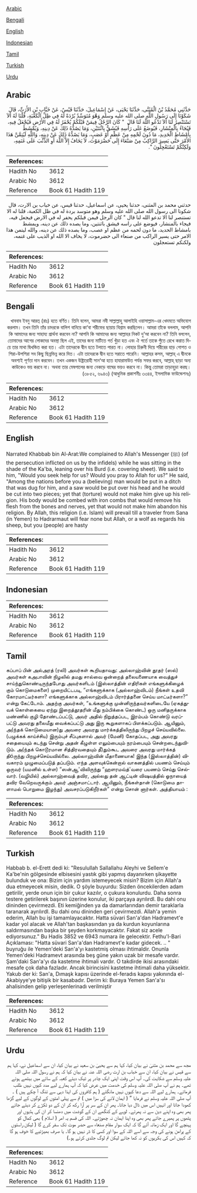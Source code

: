 [Arabic](#arabic)

[Bengali](#bengali)

[English](#english)

[Indonesian](#indonesian)

[Tamil](#tamil)

[Turkish](#turkish)

[Urdu](#urdu)

## Arabic


<div dir="rtl" lang="ar" style={{fontSize:'larger',backgroundColor:'#f8f9fa',padding:20}}>
حَدَّثَنِي مُحَمَّدُ بْنُ الْمُثَنَّى، حَدَّثَنَا يَحْيَى، عَنْ إِسْمَاعِيلَ، حَدَّثَنَا قَيْسٌ، عَنْ خَبَّابِ بْنِ الأَرَتِّ، قَالَ شَكَوْنَا إِلَى رَسُولِ اللَّهِ صلى الله عليه وسلم وَهْوَ مُتَوَسِّدٌ بُرْدَةً لَهُ فِي ظِلِّ الْكَعْبَةِ، قُلْنَا لَهُ أَلاَ تَسْتَنْصِرُ لَنَا أَلاَ تَدْعُو اللَّهَ لَنَا قَالَ ‏ "‏ كَانَ الرَّجُلُ فِيمَنْ قَبْلَكُمْ يُحْفَرُ لَهُ فِي الأَرْضِ فَيُجْعَلُ فِيهِ، فَيُجَاءُ بِالْمِنْشَارِ، فَيُوضَعُ عَلَى رَأْسِهِ فَيُشَقُّ بِاثْنَتَيْنِ، وَمَا يَصُدُّهُ ذَلِكَ عَنْ دِينِهِ، وَيُمْشَطُ بِأَمْشَاطِ الْحَدِيدِ، مَا دُونَ لَحْمِهِ مِنْ عَظْمٍ أَوْ عَصَبٍ، وَمَا يَصُدُّهُ ذَلِكَ عَنْ دِينِهِ، وَاللَّهِ لَيُتِمَّنَّ هَذَا الأَمْرَ حَتَّى يَسِيرَ الرَّاكِبُ مِنْ صَنْعَاءَ إِلَى حَضْرَمَوْتَ، لاَ يَخَافُ إِلاَّ اللَّهَ أَوِ الذِّئْبَ عَلَى غَنَمِهِ، وَلَكِنَّكُمْ تَسْتَعْجِلُونَ ‏"‏‏.‏
</div>
<div style={{backgroundColor:'#f8f9fa',padding:20, marginBottom: 10}}><table> <thead> <tr> <th>References:</th> <th></th> </tr> </thead> <tbody><tr><td>Hadith No</td><td>3612</td></tr><tr><td>Arabic No</td><td>3612</td></tr><tr><td>Reference</td><td>Book 61 Hadith 119</td></tr></tbody></table></div>


<div dir="rtl" lang="ar" style={{fontSize:'larger',backgroundColor:'#f8f9fa',padding:20}}>
حدثني محمد بن المثنى، حدثنا يحيى، عن اسماعيل، حدثنا قيس، عن خباب بن الارت، قال شكونا الى رسول الله صلى الله عليه وسلم وهو متوسد بردة له في ظل الكعبة، قلنا له الا تستنصر لنا الا تدعو الله لنا قال " كان الرجل فيمن قبلكم يحفر له في الارض فيجعل فيه، فيجاء بالمنشار، فيوضع على راسه فيشق باثنتين، وما يصده ذلك عن دينه، ويمشط بامشاط الحديد، ما دون لحمه من عظم او عصب، وما يصده ذلك عن دينه، والله ليتمن هذا الامر حتى يسير الراكب من صنعاء الى حضرموت، لا يخاف الا الله او الذيب على غنمه، ولكنكم تستعجلون
</div>
<div style={{backgroundColor:'#f8f9fa',padding:20, marginBottom: 10}}><table> <thead> <tr> <th>References:</th> <th></th> </tr> </thead> <tbody><tr><td>Hadith No</td><td>3612</td></tr><tr><td>Arabic No</td><td>3612</td></tr><tr><td>Reference</td><td>Book 61 Hadith 119</td></tr></tbody></table></div>

## Bengali


<div dir="rtl" lang="bn" style={{fontSize:'larger',backgroundColor:'#f8f9fa',padding:20}}>
খাববাব ইবনু আরত্ (রাঃ) হতে বর্ণিত। তিনি বলেন, আমরা নবী সাল্লাল্লাহু আলাইহি ওয়াসাল্লাম-এর খেদমতে অভিযোগ করলাম। তখন তিনি তাঁর চাদরকে বালিশ বানিয়ে কা‘বা শরীফের ছায়ায় বিশ্রাম করছিলেন। আমরা তাঁকে বললাম, আপনি কি আমাদের জন্য সাহায্য প্রার্থনা করবেন না? আপনি কি আমাদের জন্য আল্লাহর নিকট দু’আ করবেন না? তিনি বললেন, তোমাদের আগের লোকদের অবস্থা ছিল এই, তাদের জন্য মাটিতে গর্ত খুঁড়া হত এবং ঐ গর্তে তাকে পুঁতে রেখে করাত দিয়ে তার মাথা দ্বিখন্ডিত করা হত। এটা তাদেরকে দ্বীন হতে টলাতে পারত না। লোহার চিরুনী দিয়ে শরীরের হাড় গোশত ও শিরা-উপশিরা সব কিছু ছিন্নভিন্ন করে দিত। এটা তাদেরকে দ্বীন হতে সরাতে পারেনি। আল্লাহর কসম, আল্লাহ্ এ দ্বীনকে অবশ্যই পূর্ণতা দান করবেন। তখন একজন উষ্ট্রারোহী সান‘আ হতে হাযারামাউত পর্যন্ত সফর করবে, আল্লাহ্ ছাড়া অন্য কাউকেও ভয় করবে না। অথবা তার মেষপালের জন্য নেকড়ে বাঘের ভয়ও করবে না। কিন্তু তোমরা তাড়াহুড়া করছ। (৩৮৫২, ৬৯৪৩) (আধুনিক প্রকাশনীঃ ৩৩৪৪, ইসলামিক ফাউন্ডেশনঃ)
</div>
<div style={{backgroundColor:'#f8f9fa',padding:20, marginBottom: 10}}><table> <thead> <tr> <th>References:</th> <th></th> </tr> </thead> <tbody><tr><td>Hadith No</td><td>3612</td></tr><tr><td>Arabic No</td><td>3612</td></tr><tr><td>Reference</td><td>Book 61 Hadith 119</td></tr></tbody></table></div>

## English


<div dir="ltr" lang="en" style={{fontSize:'larger',backgroundColor:'#f8f9fa',padding:20}}>
Narrated Khabbab bin Al-Arat:We complained to Allah's Messenger (ﷺ) (of the persecution inflicted on us by the infidels) while he was sitting in the shade of the Ka'ba, leaning over his Burd (i.e. covering sheet). We said to him, "Would you seek help for us? Would you pray to Allah for us?" He said, "Among the nations before you a (believing) man would be put in a ditch that was dug for him, and a saw would be put over his head and he would be cut into two pieces; yet that (torture) would not make him give up his religion. His body would be combed with iron combs that would remove his flesh from the bones and nerves, yet that would not make him abandon his religion. By Allah, this religion (i.e. Islam) will prevail till a traveler from Sana (in Yemen) to Hadrarmaut will fear none but Allah, or a wolf as regards his sheep, but you (people) are hasty
</div>
<div style={{backgroundColor:'#f8f9fa',padding:20, marginBottom: 10}}><table> <thead> <tr> <th>References:</th> <th></th> </tr> </thead> <tbody><tr><td>Hadith No</td><td>3612</td></tr><tr><td>Arabic No</td><td>3612</td></tr><tr><td>Reference</td><td>Book 61 Hadith 119</td></tr></tbody></table></div>

## Indonesian


<div dir="ltr" lang="id" style={{fontSize:'larger',backgroundColor:'#f8f9fa',padding:20}}>

</div>
<div style={{backgroundColor:'#f8f9fa',padding:20, marginBottom: 10}}><table> <thead> <tr> <th>References:</th> <th></th> </tr> </thead> <tbody><tr><td>Hadith No</td><td>3612</td></tr><tr><td>Arabic No</td><td>3612</td></tr><tr><td>Reference</td><td>Book 61 Hadith 119</td></tr></tbody></table></div>

## Tamil


<div dir="ltr" lang="ta" style={{fontSize:'larger',backgroundColor:'#f8f9fa',padding:20}}>
கப்பாப் பின் அல்அரத் (ரலி) அவர்கள் கூறியதாவது: அல்லாஹ்வின் தூதர் (ஸல்) அவர்கள் கஅபாவின் நிழலில் தமது சால்வை ஒன்றைத் தலையணையாக வைத்துச் சாய்ந்துகொண்டிருந்தபோது அவர்களிடம் (இஸ்லாத்தின் எதிரிகள் எங்களுக்கிழைக் கும் கொடுமைகளை) முறையிட்டபடி, “எங்களுக்காக (அல்லாஹ்விடம்) நீங்கள் உதவி கோரமாட்டீர்களா? எங்களுக்காக அல்லாஹ்விடம் பிரார்த்தனை செய்ய மாட்டீர்களா?” என்று கேட்டோம். அதற்கு அவர்கள், “உங்களுக்கு முன்னிருந்தவர்களிடையே (ஏகத்துவக் கொள்கையை ஏற்று இறைத்தூதரின் மீது நம்பிக்கை கொண்ட) ஒரு மனிதருக்காக மண்ணில் குழி தோண்டப்பட்டு, அவர் அதில் நிறுத்தப்பட, இரம்பம் கொண்டு வரப்பட்டு அவரது தலைமீது வைக்கப்பட்டு அது இரு கூறுகளாகப் பிளக்கப்படும். ஆயினும், அ(ந்தக் கொடுமையான)து அவரை அவரது மார்க்கத்திலிருந்து பிறழச் செய்யவில்லை. (பழுக்கக் காய்ச்சிய) இரும்புச் சீப்புகளால் அவர் (மேனி) கோதப்பட, அது அவரது சதையையும் கடந்து சென்று அதன் கீழுள்ள எலும்பையும் நரம்பையும் சென்றடைந்துவிடும். அ(ந்தக் கொடூரமான சித்திரவதையும் தீ)தும்கூட அவரை அவரது மார்க்கத் திóருந்து பிறழச்செய்யவில்லை. அல்லாஹ்வின் மீதாணையாக! இந்த (இஸ்லாத்தின்) விவகாரம் முழுமைப்படுத் தப்படும். எந்த அளவுக்கென்றால் வாகனத்தில் பயணம் செய்யும் ஒருவர் (யமனில் உள்ள) “ஸன்ஆ'விலிருந்து “ஹளரமவ்த்'வரை பயணம் செய்து செல்வார். (வழியில்) அல்லாஹ்வைத் தவிர, அல்லது தன் ஆட்டின் விஷயத்தில் ஓநாயைத் தவிர வேறெவருக்கும் அவர் அஞ்சமாட்டார். ஆயினும், நீங்கள்தான் (கொடுமை தாளாமல் பொறுமை இழந்து) அவசரப்படுகிறீர்கள்” என்று சொன் னார்கள். அத்தியாயம் :
</div>
<div style={{backgroundColor:'#f8f9fa',padding:20, marginBottom: 10}}><table> <thead> <tr> <th>References:</th> <th></th> </tr> </thead> <tbody><tr><td>Hadith No</td><td>3612</td></tr><tr><td>Arabic No</td><td>3612</td></tr><tr><td>Reference</td><td>Book 61 Hadith 119</td></tr></tbody></table></div>

## Turkish


<div dir="ltr" lang="tr" style={{fontSize:'larger',backgroundColor:'#f8f9fa',padding:20}}>
Habbab b. el-Erett dedi ki: "Resulullah Sallallahu Aleyhi ve Sellem'e Ka'be'nin gölgesinde elbisesini yastık gibi yapmış dayanırken şikayette bulunduk ve ona: Bizim için yardım istemeyecek misin? Bizim için Allah'a dua etmeyecek misin, dedik. O şöyle buyurdu: Sizden öncekilerden adam getirilir, yerde onun için bir çukur kazılır, o çukura konulurdu. Daha sonra testere getirilerek başının üzerine konulur, iki parçaya ayrılırdl. Bu dahi onu dininden çevirmezdi. Eti kemiğinden ya da damarlarından demir taraklarla taranarak ayrılırdI. Bu dahi onu dininden geri çevirmezdi. Allah'a yemin ederim, Allah bu işi tamamlayacaktır. Hatta süvari San'a'dan Hadramevt'e kadar yol alacak ve Allah'tan başkasından ya da kurdun koyunlarına saldırmasından başka bir şeyden korkmayacaktır. Fakat siz acele ediyorsunuz." Bu Hadis 3852 ve 6943 numara ile gelecektir. Fethu'l-Bari Açıklaması: "Hatta süvari San'a'dan Hadramevt'e kadar gidecek. .. " buyruğu ile Yemen'deki San'a'yı kastetmiş olması ihtimaldir. Onunla Yemen'deki Hadramevt arasında beş güne yakın uzak bir mesafe vardır. Şam'daki San'a'yı da kastetme ihtimali vardır. O takdirde ikisi arasındaki mesafe çok daha fazladır. Ancak birincisini kastetme ihtimali daha yüksektir. Yakub der ki: San'a, Dımaşk kapısı üzerinde el-feradıs kapısı yakınında el-Akabiyye'ye bitişik bir kasabadır. Derim ki: Buraya Yemen San'a'sı ahalisinden gelip yerleşenlerinadı verilmiştir
</div>
<div style={{backgroundColor:'#f8f9fa',padding:20, marginBottom: 10}}><table> <thead> <tr> <th>References:</th> <th></th> </tr> </thead> <tbody><tr><td>Hadith No</td><td>3612</td></tr><tr><td>Arabic No</td><td>3612</td></tr><tr><td>Reference</td><td>Book 61 Hadith 119</td></tr></tbody></table></div>

## Urdu


<div dir="rtl" lang="ur" style={{fontSize:'larger',backgroundColor:'#f8f9fa',padding:20}}>
مجھ سے محمد بن مثنیٰ نے بیان کیا، کہا ہم سے یحییٰ بن سعید نے بیان کیا، ان سے اسماعیل نے، کہا ہم سے قیس نے بیان کیا، ان سے خباب بن ارت رضی اللہ عنہ نے بیان کیا کہ ہم نے رسول اللہ صلی اللہ علیہ وسلم سے شکایت کی۔ آپ اس وقت اپنی ایک چادر پر ٹیک دیئے کعبہ کے سائے میں بیٹھے ہوئے تھے۔ ہم نے آپ صلی اللہ علیہ وسلم کی خدمت میں عرض کیا کہ آپ ہمارے لیے مدد کیوں نہیں طلب فرماتے۔ ہمارے لیے اللہ سے دعا کیوں نہیں مانگتے ( ہم کافروں کی ایذا دہی سے تنگ آ چکے ہیں ) ۔ آپ صلی اللہ علیہ وسلم نے فرمایا ” ( ایمان لانے کی سزا میں ) تم سے پہلی امتوں کے لوگوں کے لیے گڑھا کھودا جاتا اور انہیں اس میں ڈال دیا جاتا۔ پھر ان کے سر پر آرا رکھ کر ان کے دو ٹکڑے کر دیئے جاتے پھر بھی وہ اپنے دین سے نہ پھرتے۔ لوہے کے کنگھے ان کے گوشت میں دھنسا کر ان کی ہڈیوں اور پٹھوں پر پھیرے جاتے پھر بھی وہ اپنا ایمان نہ چھوڑتے۔ اللہ کی قسم یہ امر ( اسلام ) بھی کمال کو پہنچے گا اور ایک زمانہ آئے گا کہ ایک سوار مقام صنعاء سے حضر موت تک سفر کرے گا ( لیکن راستوں کے پرامن ہونے کی وجہ سے اسے اللہ کے سوا اور کسی کا ڈر نہیں ہو گا۔ یا صرف بھیڑئیے کا خوف ہو گا کہ کہیں اس کی بکریوں کو نہ کھا جائے لیکن تم لوگ جلدی کرتے ہو۔)
</div>
<div style={{backgroundColor:'#f8f9fa',padding:20, marginBottom: 10}}><table> <thead> <tr> <th>References:</th> <th></th> </tr> </thead> <tbody><tr><td>Hadith No</td><td>3612</td></tr><tr><td>Arabic No</td><td>3612</td></tr><tr><td>Reference</td><td>Book 61 Hadith 119</td></tr></tbody></table></div>